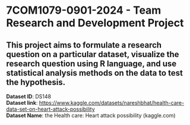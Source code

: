 # 7COM1079-0901-2024 - Team Research and Development Project
## This project aims to formulate a research question on a particular dataset, visualize the research question using R language, and use statistical analysis methods on the data to test the hypothesis.

**Dataset ID**: DS148
<br />
**Dataset link**: https://www.kaggle.com/datasets/nareshbhat/health-care-data-set-on-heart-attack-possibility 
<br />
**Dataset Name**: the Health care: Heart attack possibility (kaggle.com)